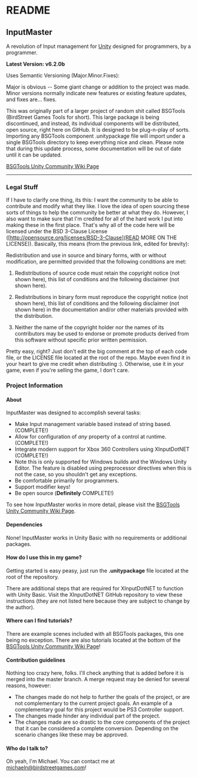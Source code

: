 # README #

## InputMaster ##

A revolution of Input management for [Unity](http://unity3d.com/) designed for programmers, by a programmer.

**Latest Version: v6.2.0b**

Uses Semantic Versioning (Major.Minor.Fixes):

Major is obvious -- Some giant change or addition to the project was made. Minor versions normally indicate new features or existing feature updates, and fixes are... fixes.

This was originally part of a larger project of random shit called BSGTools (BirdStreet Games Tools for short). This large package is being discontinued, and instead, its individual components will be distributed, open source, right here on GitHub. It is designed to be plug-n-play of sorts. Importing any BSGTools component .unitypackage file will import under a single BSGTools directory to keep everything nice and clean. Please note that during this update process, some documentation will be out of date until it can be updated.

[BSGTools Unity Community Wiki Page](http://wiki.unity3d.com/index.php/BSGTools)

---
### Legal Stuff ###

If I have to clarify one thing, its this: I want the community to be able to contribute and modify what they like. I love the idea of open sourcing these sorts of things to help the community be better at what they do. However, I also want to make sure that I'm credited for all of the hard work I put into making these in the first place. That's why all of the code here will be licensed under the BSD 3-Clause License ([http://opensource.org/licenses/BSD-3-Clause](READ MORE ON THE LICENSE)). Basically, this means (from the previous link, edited for brevity):

Redistribution and use in source and binary forms, with or without modification, are permitted provided that the following conditions are met:

1. Redistributions of source code must retain the copyright notice (not shown here), this list of conditions and the following disclaimer (not shown here).

2. Redistributions in binary form must reproduce the copyright notice (not shown here), this list of conditions and the following disclaimer (not shown here) in the documentation and/or other materials provided with the distribution.

3. Neither the name of the copyright holder nor the names of its contributors may be used to endorse or promote products derived from this software without specific prior written permission.

Pretty easy, right? Just don't edit the big comment at the top of each code file, or the LICENSE file located at the root of the repo. Maybe even find it in your heart to give me credit when distributing :). Otherwise, use it in your game, even if you're selling the game, I don't care.

### Project Information ###

#### About ###
InputMaster was designed to accomplish several tasks:
* Make Input management variable based instead of string based. (COMPLETE!)
* Allow for configuration of *any* property of a control at runtime. (COMPLETE!)
* Integrate modern support for Xbox 360 Controllers using XInputDotNET (COMPLETE!)
 * Note this is only supported for Windows builds and the Windows Unity Editor. The feature is disabled using preprocessor directives when this is not the case, so you shouldn't get any exceptions.
* Be comfortable primarily for programmers.
* Support modifier keys!
* Be open source (**Definitely** COMPLETE!)

To see how InputMaster works in more detail, please visit the [BSGTools Unity Community Wiki Page](http://wiki.unity3d.com/index.php/BSGTools).

#### Dependencies ####
None! InputMaster works in Unity Basic with no requirements or additional packages.

#### How do I use this in my game? ###
Getting started is easy peasy, just run the **.unitypackage** file located at the root of the repository.

There are additional steps that are required for XInputDotNET to function with Unity Basic. Visit the XInputDotNET GitHub repository to view these instructions (they are not listed here because they are subject to change by the author).

#### Where can I find tutorials? ####
There are example scenes included with all BSGTools packages, this one being no exception. There are also tutorials located at the bottom of the [BSGTools Unity Community Wiki Page](http://wiki.unity3d.com/index.php/BSGTools)!

#### Contribution guidelines ####
Nothing too crazy here, folks. I'll check anything that is added before it is merged into the master branch. A merge request may be denied for several reasons, however:

* The changes made do not help to further the goals of the project, or are not complementary to the current project goals. An example of a complementary goal for this project would be PS3 Controller support.
* The changes made hinder any individual part of the project.
* The changes made are so drastic to the core components of the project that it can be considered a complete conversion. Depending on the scenario changes like these may be approved. 

#### Who do I talk to? ####
Oh yeah, I'm Michael. You can contact me at [michaeln@birdstreetgames.com](mailto:michaeln@birdstreetgames.com)!
